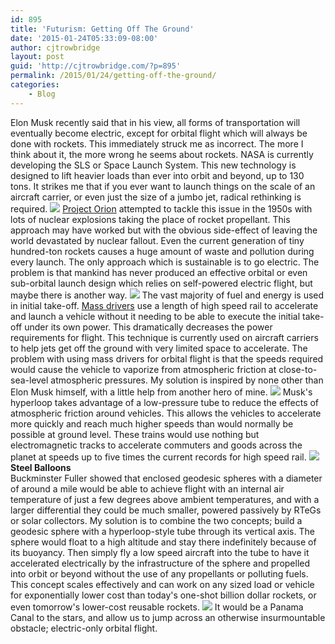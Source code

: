 ```yaml
---
id: 895
title: 'Futurism: Getting Off The Ground'
date: '2015-01-24T05:33:09-08:00'
author: cjtrowbridge
layout: post
guid: 'http://cjtrowbridge.com/?p=895'
permalink: /2015/01/24/getting-off-the-ground/
categories:
    - Blog
---
```


Elon Musk recently said that in his view, all forms of transportation will eventually become electric, except for orbital flight which will always be done with rockets. This immediately struck me as incorrect. The more I think about it, the more wrong he seems about rockets. NASA is currently developing the SLS or Space Launch System. This new technology is designed to lift heavier loads than ever into orbit and beyond, up to 130 tons. It strikes me that if you ever want to launch things on the scale of an aircraft carrier, or even just the size of a jumbo jet, radical rethinking is required. ![](http://upload.wikimedia.org/wikipedia/commons/thumb/6/61/NASA-project-orion-artist.jpg/800px-NASA-project-orion-artist.jpg) [Project Orion](http://en.wikipedia.org/wiki/Project_Orion_%28nuclear_propulsion%29) attempted to tackle this issue in the 1950s with lots of nuclear explosions taking the place of rocket propellant. This approach may have worked but with the obvious side-effect of leaving the world devastated by nuclear fallout. Even the current generation of tiny hundred-ton rockets causes a huge amount of waste and pollution during every launch. The only approach which is sustainable is to go electric. The problem is that mankind has never produced an effective orbital or even sub-orbital launch design which relies on self-powered electric flight, but maybe there is another way. ![](http://upload.wikimedia.org/wikipedia/commons/4/40/Lunar_base_concept_drawing_s78_23252.jpg) The vast majority of fuel and energy is used in initial take-off. [Mass drivers](http://en.wikipedia.org/wiki/Mass_driver) use a length of high speed rail to accelerate and launch a vehicle without it needing to be able to execute the initial take-off under its own power. This dramatically decreases the power requirements for flight. This technique is currently used on aircraft carriers to help jets get off the ground with very limited space to accelerate. The problem with using mass drivers for orbital flight is that the speeds required would cause the vehicle to vaporize from atmospheric friction at close-to-sea-level atmospheric pressures. My solution is inspired by none other than Elon Musk himself, with a little help from another hero of mine. ![](http://upload.wikimedia.org/wikipedia/commons/8/86/Hyperloop.jpg) Musk's hyperloop takes advantage of a low-pressure tube to reduce the effects of atmospheric friction around vehicles. This allows the vehicles to accelerate more quickly and reach much higher speeds than would normally be possible at ground level. These trains would use nothing but electromagnetic tracks to accelerate commuters and goods across the planet at speeds up to five times the current records for high speed rail. ![](http://upload.wikimedia.org/wikipedia/commons/5/56/Epcot07.jpg) **Steel Balloons**  
Buckminster Fuller showed that enclosed geodesic spheres with a diameter of around a mile would be able to achieve flight with an internal air temperature of just a few degrees above ambient temperatures, and with a larger differential they could be much smaller, powered passively by RTeGs or solar collectors. My solution is to combine the two concepts; build a geodesic sphere with a hyperloop-style tube through its vertical axis. The sphere would float to a high altitude and stay there indefinitely because of its buoyancy. Then simply fly a low speed aircraft into the tube to have it accelerated electrically by the infrastructure of the sphere and propelled into orbit or beyond without the use of any propellants or polluting fuels. This concept scales effectively and can work on any sized load or vehicle for exponentially lower cost than today's one-shot billion dollar rockets, or even tomorrow's lower-cost reusable rockets. ![](http://upload.wikimedia.org/wikipedia/commons/thumb/9/94/Ship_passing_through_Panama_Canal_01.jpg/800px-Ship_passing_through_Panama_Canal_01.jpg) It would be a Panama Canal to the stars, and allow us to jump across an otherwise insurmountable obstacle; electric-only orbital flight.